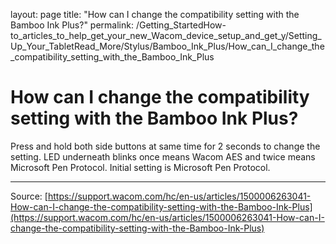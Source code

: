 layout: page
title: "How can I change the compatibility setting with the Bamboo Ink Plus?"
permalink: /Getting_StartedHow-to_articles_to_help_get_your_new_Wacom_device_setup_and_get_y/Setting_Up_Your_TabletRead_More/Stylus/Bamboo_Ink_Plus/How_can_I_change_the_compatibility_setting_with_the_Bamboo_Ink_Plus

# How can I change the compatibility setting with the Bamboo Ink Plus?

Press and hold both side buttons at same time for 2 seconds to change the setting. LED underneath blinks once means Wacom AES and twice means Microsoft Pen Protocol. Initial setting is Microsoft Pen Protocol.

---
Source: [https://support.wacom.com/hc/en-us/articles/1500006263041-How-can-I-change-the-compatibility-setting-with-the-Bamboo-Ink-Plus](https://support.wacom.com/hc/en-us/articles/1500006263041-How-can-I-change-the-compatibility-setting-with-the-Bamboo-Ink-Plus)
